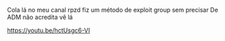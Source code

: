 Cola lá no meu canal rpzd fiz um método de exploit group sem precisar
De ADM não acredita vê lá 

https://youtu.be/hctUsgc6-VI
